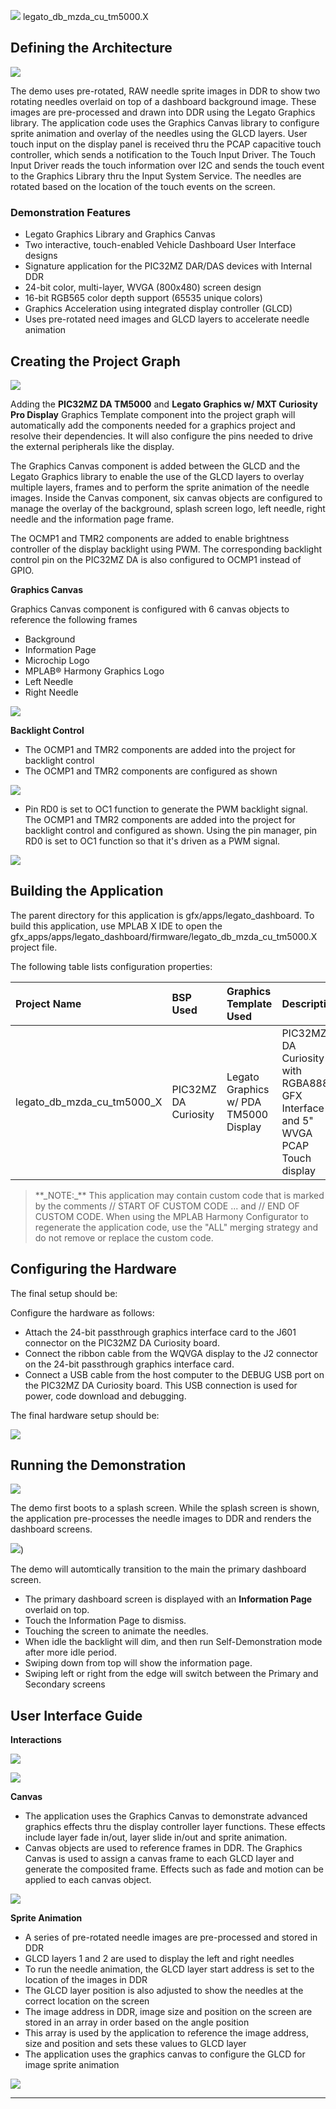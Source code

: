 
![](../../../../docs/images/mhgs.png) legato\_db\_mzda\_cu\_tm5000.X

Defining the Architecture
-------------------------

![](../../../../docs/html/legato_db_arch.png)

The demo uses pre-rotated, RAW needle sprite images in DDR to show two rotating needles overlaid on top of a dashboard background image. These images are pre-processed and drawn into DDR using the Legato Graphics library. The application code uses the Graphics Canvas library to configure sprite animation and overlay of the needles using the GLCD layers. User touch input on the display panel is received thru the PCAP capacitive touch controller, which sends a notification to the Touch Input Driver. The Touch Input Driver reads the touch information over I2C and sends the touch event to the Graphics Library thru the Input System Service. The needles are rotated based on the location of the touch events on the screen.

### Demonstration Features

-   Legato Graphics Library and Graphics Canvas
-   Two interactive, touch-enabled Vehicle Dashboard User Interface designs
-   Signature application for the PIC32MZ DAR/DAS devices with Internal DDR
-   24-bit color, multi-layer, WVGA (800x480) screen design
-   16-bit RGB565 color depth support (65535 unique colors)
-   Graphics Acceleration using integrated display controller (GLCD)
-   Uses pre-rotated need images and GLCD layers to accelerate needle animation

Creating the Project Graph
--------------------------

![](../../../../docs/html/legato_db_mzda_cu_tm5000_pg.png)

Adding the **PIC32MZ DA TM5000** and **Legato Graphics w/ MXT Curiosity Pro Display** Graphics Template component into the project graph will automatically add the components needed for a graphics project and resolve their dependencies. It will also configure the pins needed to drive the external peripherals like the display.

The Graphics Canvas component is added between the GLCD and the Legato Graphics library to enable the use of the GLCD layers to overlay multiple layers, frames and to perform the sprite animation of the needle images. Inside the Canvas component, six canvas objects are configured to manage the overlay of the background, splash screen logo, left needle, right needle and the information page frame.

The OCMP1 and TMR2 components are added to enable brightness controller of the display backlight using PWM. The corresponding backlight control pin on the PIC32MZ DA is also configured to OCMP1 instead of GPIO.

**Graphics Canvas**

Graphics Canvas component is configured with 6 canvas objects to reference the following frames

-   Background
-   Information Page
-   Microchip Logo
-   MPLAB® Harmony Graphics Logo
-   Left Needle
-   Right Needle

![](../../../../docs/html/legato_db_mzda_cu_tm5000_pg1.png)

**Backlight Control**

-   The OCMP1 and TMR2 components are added into the project for backlight control
-   The OCMP1 and TMR2 components are configured as shown

![](../../../../docs/html/legato_db_mzda_cu_tm5000_pg2.png)

-   Pin RD0 is set to OC1 function to generate the PWM backlight signal. The OCMP1 and TMR2 components are added into the project for backlight control and configured as shown. Using the pin manager, pin RD0 is set to OC1 function so that it's driven as a PWM signal.

![](../../../../docs/html/legato_db_mzda_cu_tm5000_pg3.png)

Building the Application
------------------------

The parent directory for this application is gfx/apps/legato\_dashboard. To build this application, use MPLAB X IDE to open the gfx\_apps/apps/legato\_dashboard/firmware/legato\_db\_mzda\_cu\_tm5000.X project file.

The following table lists configuration properties:

|Project Name|BSP Used|Graphics Template Used|Description|
|:-----------|:-------|:---------------------|:----------|
|legato\_db\_mzda\_cu\_tm5000\_X|PIC32MZ DA Curiosity|Legato Graphics w/ PDA TM5000 Display|PIC32MZ DA Curiosity with RGBA8888 GFX Interface and 5" WVGA PCAP Touch display|

> \*\*\_NOTE:\_\*\* This application may contain custom code that is marked by the comments // START OF CUSTOM CODE ... and // END OF CUSTOM CODE. When using the MPLAB Harmony Configurator to regenerate the application code, use the "ALL" merging strategy and do not remove or replace the custom code.

Configuring the Hardware
------------------------

The final setup should be:

Configure the hardware as follows:

-   Attach the 24-bit passthrough graphics interface card to the J601 connector on the PIC32MZ DA Curiosity board.
-   Connect the ribbon cable from the WQVGA display to the J2 connector on the 24-bit passthrough graphics interface card.
-   Connect a USB cable from the host computer to the DEBUG USB port on the PIC32MZ DA Curiosity board. This USB connection is used for power, code download and debugging.

The final hardware setup should be:

![](../../../../docs/html/legato_qs_mzda_cu_tm5000_conf1.png)

Running the Demonstration
-------------------------

![](../../../../docs/html/legato_db_splash_screen.png)

The demo first boots to a splash screen. While the splash screen is shown, the application pre-processes the needle images to DDR and renders the dashboard screens.

![](../../../../docs/html/legato_dashboard.png))

The demo will automtically transition to the main the primary dashboard screen.

-   The primary dashboard screen is displayed with an **Information Page** overlaid on top.
-   Touch the Information Page to dismiss.
-   Touching the screen to animate the needles.
-   When idle the backlight will dim, and then run Self-Demonstration mode after more idle period.
-   Swiping down from top will show the information page.
-   Swiping left or right from the edge will switch between the Primary and Secondary screens

User Interface Guide
--------------------

**Interactions**

![](../../../../docs/html/legato_db_mzda_cu_tm5000_ui1.png)

![](../../../../docs/html/legato_db_mzda_cu_tm5000_ui2.png)

**Canvas**

-   The application uses the Graphics Canvas to demonstrate advanced graphics effects thru the display controller layer functions. These effects include layer fade in/out, layer slide in/out and sprite animation.
-   Canvas objects are used to reference frames in DDR. The Graphics Canvas is used to assign a canvas frame to each GLCD layer and generate the composited frame. Effects such as fade and motion can be applied to each canvas object.

![](../../../../docs/html/legato_db_mzda_cu_tm5000_ui3.png)

**Sprite Animation**

-   A series of pre-rotated needle images are pre-processed and stored in DDR
-   GLCD layers 1 and 2 are used to display the left and right needles
-   To run the needle animation, the GLCD layer start address is set to the location of the images in DDR
-   The GLCD layer position is also adjusted to show the needles at the correct location on the screen
-   The image address in DDR, image size and position on the screen are stored in an array in order based on the angle position
-   This array is used by the application to reference the image address, size and position and sets these values to GLCD layer
-   The application uses the graphics canvas to configure the GLCD for image sprite animation

![](../../../../docs/html/legato_db_mzda_cu_tm5000_ui4.png)

* * * * *

 
